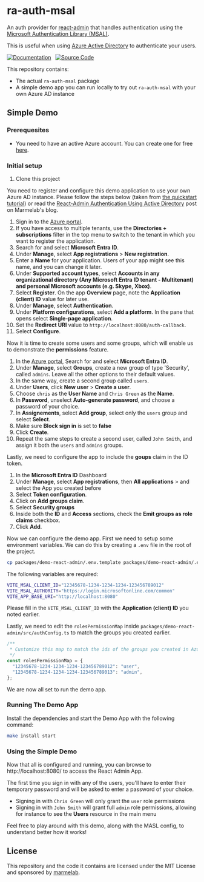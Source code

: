 # ra-auth-msal

An auth provider for [react-admin](https://github.com/marmelab/react-admin) that handles authentication using the [Microsoft Authentication Library (MSAL)](https://learn.microsoft.com/fr-fr/azure/active-directory/develop/msal-overview).

This is useful when using [Azure Active Directory](https://azure.microsoft.com/en-us/services/active-directory/) to authenticate your users.

[![Documentation]][DocumentationLink] 
[![Source Code]][SourceCodeLink] 

[Documentation]: https://img.shields.io/badge/Documentation-darkgreen?style=for-the-badge
[Source Code]: https://img.shields.io/badge/Source_Code-blue?style=for-the-badge

[DocumentationLink]: ./packages/ra-auth-msal/Readme.md 'Documentation'
[SourceCodeLink]: https://github.com/marmelab/ra-auth-msal/tree/main/packages/ra-auth-msal 'Source Code'

This repository contains:

-   The actual `ra-auth-msal` package
-   A simple demo app you can run locally to try out `ra-auth-msal` with your own Azure AD instance

## Simple Demo

### Prerequesites

-   You need to have an active Azure account. You can create one for free [here](https://azure.microsoft.com/free/).

### Initial setup

1. Clone this project

You need to register and configure this demo application to use your own Azure AD instance. Please follow the steps below (taken from [the quickstart tutorial](https://learn.microsoft.com/en-us/azure/active-directory/develop/single-page-app-quickstart?pivots=devlang-javascript#option-2-manual-register-and-manually-configure-your-application-and-code-sample)) or read the [React-Admin Authentication Using Active Directory](https://marmelab.com/blog/2023/09/13/active-directory-integration-tutorial.html) post on Marmelab's blog.

1. Sign in to the [Azure portal](https://portal.azure.com/).
1. If you have access to multiple tenants, use the **Directories + subscriptions** filter  in the top menu to switch to the tenant in which you want to register the application.
1. Search for and select **Microsoft Entra ID**.
1. Under **Manage**, select **App registrations** > **New registration**.
1. Enter a **Name** for your application. Users of your app might see this name, and you can change it later.
1. Under **Supported account types**, select **Accounts in any organizational directory (Any Microsoft Entra ID tenant - Multitenant) and personal Microsoft accounts (e.g. Skype, Xbox)**.
1. Select **Register**. On the app **Overview** page, note the **Application (client) ID** value for later use.
1. Under **Manage**, select **Authentication**.
1. Under **Platform configurations**, select **Add a platform**. In the pane that opens select **Single-page application**.
1. Set the **Redirect URI** value to `http://localhost:8080/auth-callback`.
1. Select **Configure**.

Now it is time to create some users and some groups, which will enable us to demonstrate the **permissions** feature.

1. In the [Azure portal](https://portal.azure.com/), Search for and select **Microsoft Entra ID**.
1. Under **Manage**, select **Groups**, create a new group of type 'Security', called `admins`. Leave all the other options to their default values.
1. In the same way, create a second group called `users`.
1. Under **Users**, click **New user** > **Create a user**.
1. Choose `chris` as the **User Name** and `Chris Green` as the **Name**.
1. In **Password**, unselect **Auto-generate password**, and choose a password of your choice.
1. In **Assignements**, select **Add group**, select only the `users` group and select **Select**.
1. Make sure **Block sign in** is set to **false**
1. Click **Create**.
1. Repeat the same steps to create a second user, called `John Smith`, and assign it both the `users` and `admins` groups.

Lastly, we need to configure the app to include the **goups** claim in the ID token.

1. In the **Microsoft Entra ID** Dashboard
1. Under **Manage**, select **App registrations**, then **All applications** > and select the App you created before
1. Select **Token configuration**.
1. Click on **Add groups claim**.
1. Select **Security groups**
1. Inside both the **ID** and **Access** sections, check the **Emit groups as role claims** checkbox.
1. Click **Add**.

Now we can configure the demo app. First we need to setup some environment variables. We can do this by creating a `.env` file in the root of the project.

```sh
cp packages/demo-react-admin/.env.template packages/demo-react-admin/.env
```

The following variables are required:

```sh
VITE_MSAL_CLIENT_ID="12345678-1234-1234-1234-123456789012"
VITE_MSAL_AUTHORITY="https://login.microsoftonline.com/common"
VITE_APP_BASE_URI="http://localhost:8080"
```

Please fill in the `VITE_MSAL_CLIENT_ID` with the **Application (client) ID** you noted earlier.

Lastly, we need to edit the `rolesPermissionMap` inside `packages/demo-react-admin/src/authConfig.ts` to match the groups you created earlier.

```ts
/**
 * Customize this map to match the ids of the groups you created in Azure AD
 */
const rolesPermissionMap = {
  "12345678-1234-1234-1234-123456789012": "user",
  "12345678-1234-1234-1234-123456789013": "admin",
};
```

We are now all set to run the demo app.

### Running The Demo App

Install the dependencies and start the Demo App with the following command:

```sh
make install start
```

### Using the Simple Demo

Now that all is configured and running, you can browse to http://localhost:8080/ to access the React Admin App.

The first time you sign in with any of the users, you'll have to enter their temporary password and will be asked to enter a password of your choice.

-   Signing in with `Chris Green` will only grant the `user` role permissions
-   Signing in with `John Smith` will grant full `admin` role permissions, allowing for instance to see the **Users** resource in the main menu

Feel free to play around with this demo, along with the MASL config, to understand better how it works!

## License

This repository and the code it contains are licensed under the MIT License and sponsored by [marmelab](https://marmelab.com).
